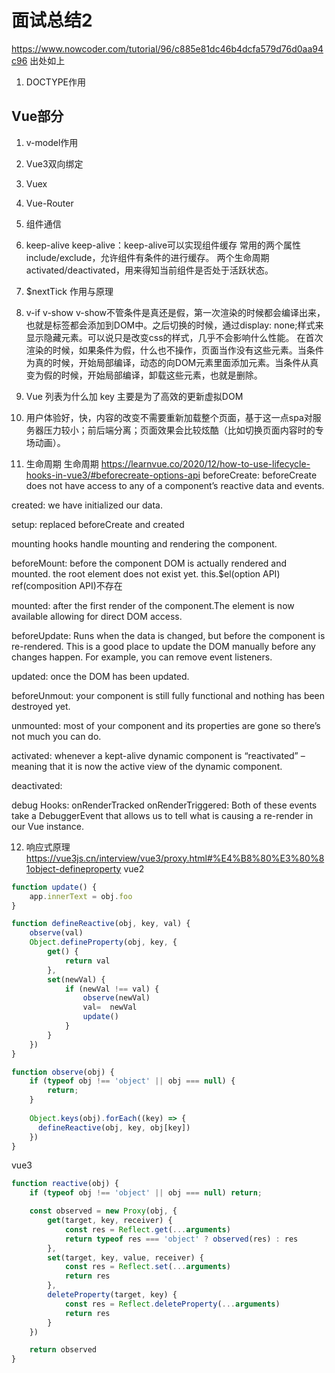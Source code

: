 # 面试总结2
https://www.nowcoder.com/tutorial/96/c885e81dc46b4dcfa579d76d0aa94c96
出处如上

1. DOCTYPE作用

## Vue部分
1. v-model作用
2. Vue3双向绑定
3. Vuex
4. Vue-Router
5. 组件通信
6. keep-alive
keep-alive：keep-alive可以实现组件缓存
常用的两个属性include/exclude，允许组件有条件的进行缓存。
两个生命周期activated/deactivated，用来得知当前组件是否处于活跃状态。
7. $nextTick 作用与原理
8. v-if v-show
v-show不管条件是真还是假，第一次渲染的时候都会编译出来，也就是标签都会添加到DOM中。之后切换的时候，通过display: none;样式来显示隐藏元素。可以说只是改变css的样式，几乎不会影响什么性能。
在首次渲染的时候，如果条件为假，什么也不操作，页面当作没有这些元素。当条件为真的时候，开始局部编译，动态的向DOM元素里面添加元素。当条件从真变为假的时候，开始局部编译，卸载这些元素，也就是删除。
9.  Vue 列表为什么加 key
主要是为了高效的更新虚拟DOM
10. 用户体验好，快，内容的改变不需要重新加载整个页面，基于这一点spa对服务器压力较小；前后端分离；页面效果会比较炫酷（比如切换页面内容时的专场动画）。

11. 生命周期
 生命周期
https://learnvue.co/2020/12/how-to-use-lifecycle-hooks-in-vue3/#beforecreate-options-api
beforeCreate: beforeCreate does not have access to any of a component’s reactive data and events.

created: we have initialized our data.

setup: replaced beforeCreate and created

mounting hooks handle mounting and rendering the component. 

beforeMount:   before the component DOM is actually rendered and mounted.  the root element does not exist yet. this.$el(option API) ref(composition API)不存在

mounted: after the first render of the component.The element is now available allowing for direct DOM access.

beforeUpdate: Runs when the data is changed, but before the component is re-rendered. This is a good place to update the DOM manually before any changes happen. For example, you can remove event listeners.

updated: once the DOM has been updated.

beforeUnmout: your component is still fully functional and nothing has been destroyed yet.

unmounted: most of your component and its properties are gone so there’s not much you can do.

activated:  whenever a kept-alive dynamic component is “reactivated” – meaning that it is now the active view of the dynamic component.

deactivated: 

debug Hooks:
onRenderTracked
onRenderTriggered: Both of these events take a DebuggerEvent that allows us to tell what is causing a re-render in our Vue instance.

12.  响应式原理
https://vue3js.cn/interview/vue3/proxy.html#%E4%B8%80%E3%80%81object-defineproperty
vue2
```js
function update() {
    app.innerText = obj.foo
}

function defineReactive(obj, key, val) {
    observe(val)
    Object.defineProperty(obj, key, {
        get() {
            return val
        },
        set(newVal) {
            if (newVal !== val) {
                observe(newVal)
                val=  newVal
                update()
            }
        }
    })
}

function observe(obj) {
    if (typeof obj !== 'object' || obj === null) {
        return;
    }
    
    Object.keys(obj).forEach((key) => {
      defineReactive(obj, key, obj[key])  
    })
}
```


vue3
```js
function reactive(obj) {
    if (typeof obj !== 'object' || obj === null) return;

    const observed = new Proxy(obj, {
        get(target, key, receiver) {
            const res = Reflect.get(...arguments)
            return typeof res === 'object' ? observed(res) : res
        },
        set(target, key, value, receiver) {
            const res = Reflect.set(...arguments)
            return res
        },
        deleteProperty(target, key) {
            const res = Reflect.deleteProperty(...arguments)
            return res
        } 
    })

    return observed
}
```